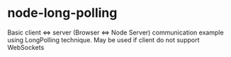 # node-long-polling
Basic client <=> server (Browser <=> Node Server) communication example using LongPolling technique.
May be used if client do not support WebSockets
